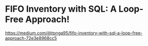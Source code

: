 # FIFO Inventory with SQL: A Loop-Free Approach!

https://medium.com/@tpnga95/fifo-inventory-with-sql-a-loop-free-approach-72e3e8968cc5
